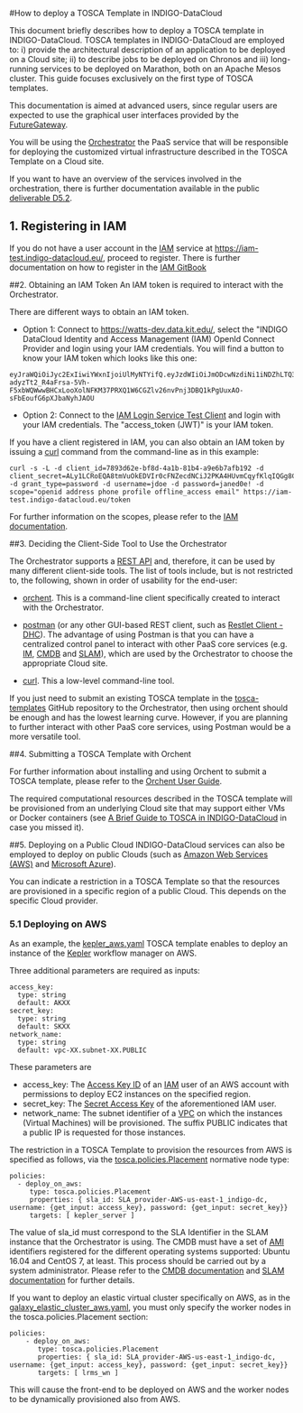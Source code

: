 #How to deploy a TOSCA Template in INDIGO-DataCloud

This document briefly describes how to deploy a TOSCA template in INDIGO-DataCloud. TOSCA templates in INDIGO-DataCloud are employed to: i) provide the architectural description of an application to be deployed on a Cloud site; ii) to describe jobs to be deployed on Chronos and iii) long-running services to be deployed on Marathon, both on an Apache Mesos cluster. This guide focuses exclusively on the first type of TOSCA templates.

This documentation is aimed at advanced users, since regular users are expected to use the graphical user interfaces provided by the [FutureGateway](https://github.com/indigo-dc/fgDocumentation).

You will be using the [Orchestrator](https://github.com/indigo-dc/orchestrator) the PaaS service that will be responsible for deploying the customized virtual infrastructure described in the TOSCA Template on a Cloud site.

If you want to have an overview of the services involved in the orchestration, there is further documentation available in the public [deliverable D5.2](https://www.indigo-datacloud.eu/documents/design-document-and-work-plan-paas-architecture-d52).

## 1. Registering in IAM
If you do not have a user account in the [IAM](https://github.com/indigo-dc/iam) service at https://iam-test.indigo-datacloud.eu/, proceed to register.
There is further documentation on how to register in the [IAM GitBook](https://indigo-dc.gitbooks.io/iam/content/)

##2. Obtaining an IAM Token
An IAM token is required to interact with the Orchestrator.

There are different ways to obtain an IAM token.

* Option 1: Connect to https://watts-dev.data.kit.edu/, select the "INDIGO DataCloud Identity and Access Management (IAM) OpenId Connect Provider and login using your IAM credentials. You will find a button to know your IAM token which looks like this one:

```
eyJraWQiOiJyc2ExIiwiYWxnIjoiUlMyNTYifQ.eyJzdWIiOiJmODcwNzdiNi1iNDZhLTQ3ODEtYjhmMy00Mzg1MTgxY2QzODIiLCJpc3MiOiJodHRwczpcL1wvaWFtLXRlc3QuaW5kaWdvLWRhdGFjbG91ZC5ldVwvIiwiZXhwIjoxNDg3ODY1NDQ0LCJpYXQiOjE0ODc4NjE4NDQsImp0aSI6IjQzNWVlMjJhLTEzMzctNDFmOS1hZmFhLTE3Nzg3YzJjZDE0ZiJ9.IhNumm3iQ_4CuO9xgbmFIYXsNuXjQPIEHSmHoEK4fbcL7I8yq4MzPLbYVC9_NU7tTJ2nWzt-adyzTt2_R4aFrsa-5Vh-F5xbWQWwwBHCxLooXolNFKM37PRXQ1W6CGZlv26nvPnj3DBQ1kPgUuxAO-sFbEoufG6pXJbaNyhJAOU
```

* Option 2: Connect to the [IAM Login Service Test Client](https://iam-test.indigo-datacloud.eu/iam-test-client/) and login with your IAM credentials. The "access_token (JWT)" is your IAM token.

If you have a client registered in IAM, you can also obtain an IAM token by issuing a [curl](https://curl.haxx.se/) command from the command-line as in this example:

```
curl -s -L -d client_id=7893d62e-bf8d-4a1b-81b4-a9e6b7afb192 -d client_secret=ALy1LCRoEQA8tmVuOkEDVIr0cFNZecdNCiJ2PKA4HUvmCqyfKlqIQGg8C21Mh1tPgyhH1v98YVdQTOx2JeYf1gw -d grant_type=password -d username=jdoe -d password=janed0e! -d scope="openid address phone profile offline_access email" https://iam-test.indigo-datacloud.eu/token
```

For further information on the scopes, please refer to the [IAM documentation](https://indigo-dc.gitbooks.io/iam/content/).


##3. Deciding the Client-Side Tool to Use the Orchestrator

The Orchestrator supports a [REST API](https://indigo-dc.github.io/orchestrator/restdocs/) and, therefore, it can be used by many different client-side tools. The list of tools include, but is not restricted to, the following, shown in order of usability for the end-user:

* [orchent](https://github.com/indigo-dc/orchent). This is a command-line client specifically created to interact with the Orchestrator.

* [postman](https://www.getpostman.com/) (or any other GUI-based REST client, such as [Restlet Client - DHC](https://chrome.google.com/webstore/detail/restlet-client-dhc/aejoelaoggembcahagimdiliamlcdmfm)). The advantage of using Postman is that you can have a centralized control panel to interact with other PaaS core services (e.g. [IM](https://github.com/indigo-dc/im), [CMDB](https://github.com/indigo-dc/cmdb) and [SLAM](https://github.com/indigo-dc/slam)), which are used by the Orchestrator to choose the appropriate Cloud site.

* [curl](https://curl.haxx.se/). This a low-level command-line tool.

If you just need to submit an existing TOSCA template in the [tosca-templates](https://github.com/indigo-dc/tosca-templates) GitHub repository to the Orchestrator, then using orchent should be enough and has the lowest learning curve. However, if you are planning to further interact with other PaaS core services, using Postman would be a more versatile tool.

##4. Submitting a TOSCA Template with Orchent

For further information about installing and using Orchent to submit a TOSCA template, please refer to the [Orchent User Guide](https://indigo-dc.gitbooks.io/orchent/content/user.html).

The required computational resources described in the TOSCA template will be provisioned from an underlying Cloud site that may support either VMs or Docker containers (see [A Brief Guide to TOSCA in INDIGO-DataCloud](tosca.md) in case you missed it).



##5. Deploying on a Public Cloud
INDIGO-DataCloud services can also be employed to deploy on public Clouds (such as [Amazon Web Services (AWS)](https://aws.amazon.com/) and [Microsoft Azure](https://azure.microsoft.com)).

You can indicate a restriction in a TOSCA Template so that the resources are provisioned in a specific region of a public Cloud. This depends on the specific Cloud provider.

### 5.1 Deploying on AWS

As an example, the [kepler_aws.yaml](https://github.com/indigo-dc/tosca-types/blob/master/examples/kepler_aws.yaml) TOSCA template enables to deploy an instance of the [Kepler](https://kepler-project.org/) workflow manager on AWS.

Three additional parameters are required as inputs:

```
access_key:
  type: string
  default: AKXX
secret_key:
  type: string
  default: SKXX
network_name:
  type: string
  default: vpc-XX.subnet-XX.PUBLIC
  ```

These parameters are
  * access_key: The [Access Key ID](https://aws.amazon.com/es/developers/access-keys/) of an [IAM](http://docs.aws.amazon.com/IAM/latest/UserGuide/introduction.html) user of an AWS account with permissions to deploy EC2 instances on the specified region.
  * secret_key: The [Secret Access Key]((https://aws.amazon.com/es/developers/access-keys/)) of the aforementioned IAM user.
  * network_name: The subnet identifier of a [VPC](https://aws.amazon.com/vpc/) on which the instances (Virtual Machines) will be provisioned. The suffix PUBLIC indicates that a public IP is requested for those instances.

  The restriction in a TOSCA Template to provision the resources from AWS is specified as follows, via the [tosca.policies.Placement](http://docs.oasis-open.org/tosca/TOSCA-Simple-Profile-YAML/v1.0/csprd01/TOSCA-Simple-Profile-YAML-v1.0-csprd01.html#_Toc430015785) normative node type:
  ```
  policies:
    - deploy_on_aws:
       type: tosca.policies.Placement
       properties: { sla_id: SLA_provider-AWS-us-east-1_indigo-dc,  username: {get_input: access_key}, password: {get_input: secret_key}}
       targets: [ kepler_server ]
  ```

The value of sla_id must correspond to the SLA Identifier in the SLAM instance that the Orchestrator is using. The CMDB must have a set of [AMI](http://docs.aws.amazon.com/AWSEC2/latest/UserGuide/AMIs.html) identifiers registered for the different operating systems supported: Ubuntu 16.04 and CentOS 7, at least. This process should be carried out by a system administrator. Please refer to the [CMDB documentation](https://www.gitbook.com/book/indigo-dc/cmdb/details) and [SLAM documentation](https://www.gitbook.com/book/indigo-dc/slam/details) for further details.

If you want to deploy an elastic virtual cluster specifically on AWS, as in the [galaxy_elastic_cluster_aws.yaml](https://github.com/indigo-dc/tosca-types/blob/master/examples/galaxy_elastic_cluster_aws.yaml), you must only specify the worker nodes in the tosca.policies.Placement section:

```
policies:
    - deploy_on_aws:
       type: tosca.policies.Placement
       properties: { sla_id: SLA_provider-AWS-us-east-1_indigo-dc,  username: {get_input: access_key}, password: {get_input: secret_key}}
       targets: [ lrms_wn ]
```
This will cause the front-end to be deployed on AWS and the worker nodes to be dynamically provisioned also from AWS.
